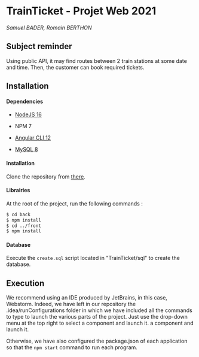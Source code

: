 # TrainTicket - Projet Web 2021

*Samuel BADER, Romain BERTHON*

## Subject reminder

Using public API, it may find routes between 2 train stations at some date and time. Then, the customer can book
required tickets.

## Installation

#### Dependencies

- [NodeJS 16](https://nodejs.org/fr/)

- NPM 7

- [Angular CLI 12](https://angular.io/cli)

- [MySQL 8](https://dev.mysql.com/downloads/installer/)

#### Installation

Clone the repository from [there](https://github.com/Samrhan/TrainTicket.git).

#### Librairies

At the root of the project, run the following commands :

```Bash
$ cd back
$ npm install
$ cd ../front
$ npm install
```

#### Database

Execute the `create.sql` script located in "TrainTicket/sql" to create the database.

## Execution

We recommend using an IDE produced by JetBrains, in this case, Webstorm. Indeed, we have left in our repository the
.idea/runConfigurations folder in which we have included all the commands to type to launch the various parts of the
project. Just use the drop-down menu at the top right to select a component and launch it. a component and launch it.

Otherwise, we have also configured the package.json of each application so that the `npm start` command to run each
program.
